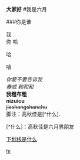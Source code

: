 **大家好**
#我是六月

###你是谁

我   
你
哈

哈

哈


*你要不要告诉我*  
_春或
和和和_  
**我粗布粗**  
__nizuicu__  
~~jiashangshanchu~~  
脚注：高秋佳是[^什么].  

[^什么]：高秋佳是六月男朋友  

<u>下划线是什么<u>

hi

